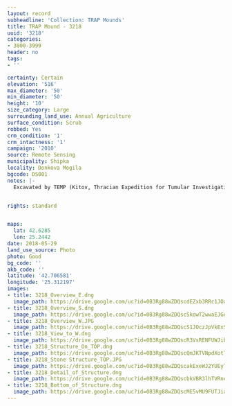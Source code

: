 ```yaml
---
layout: record
subheadline: 'Collection: TRAP Mounds'
title: TRAP Mound - 3218
uuid: '3218'
categories:
- 3000-3999
header: no
tags:
- ''

certainty: Certain
elevation: '516'
max_diameter: '50'
min_diameter: '50'
height: '10'
size_category: Large
surrounding_land_use: Annual Agriculture
surface_condition: Scrub
robbed: Yes
crm_condition: '1'
crm_intactness: '1'
campaign: '2010'
source: Remote Sensing
municipality: Shipka
locality: Donkova Mogila
bgcode: DS001
notes: |-
  Excavated by TEMP (Kitov, Thracian Expedition for Tumular Investigations). Large stone structure on the top - temple. Pithoi found in the mound.


rights: standard


maps:
  lat: 42.6285
  lon: 25.2442
date: 2018-05-29
land_use_source: Photo
photo: Good
bg_code: ''
akb_code: ''
latitude: '42.706581'
longitude: '25.312197'
images:
- title: 3218_Overview_E.dng
  image_path: https://drive.google.com/uc?id=0B3Rg88wZDQscdEZxb3RRc1JOaFk
- title: 3218_Overview_S.dng
  image_path: https://drive.google.com/uc?id=0B3Rg88wZDQscSkowT2wwaEJGeVU
- title: 3218_Overview_W.JPG
  image_path: https://drive.google.com/uc?id=0B3Rg88wZDQscS1JOczJpVkExS0k
- title: 3218_View_to_W.dng
  image_path: https://drive.google.com/uc?id=0B3Rg88wZDQscR3VsRENFUWJib2s
- title: 3218_Structure_On_TOP.dng
  image_path: https://drive.google.com/uc?id=0B3Rg88wZDQscQmJKTVNpdXotTjA
- title: 3218_Stone Structure_TOP.JPG
  image_path: https://drive.google.com/uc?id=0B3Rg88wZDQscakExeWJ2YUEyTU0
- title: 3218_Detail_of_Structure.dng
  image_path: https://drive.google.com/uc?id=0B3Rg88wZDQscbkVBR3lhTVRneVE
- title: 3218_Bottom_of_Structure.dng
  image_path: https://drive.google.com/uc?id=0B3Rg88wZDQscME5vMU9FUTJia1U
---
```

